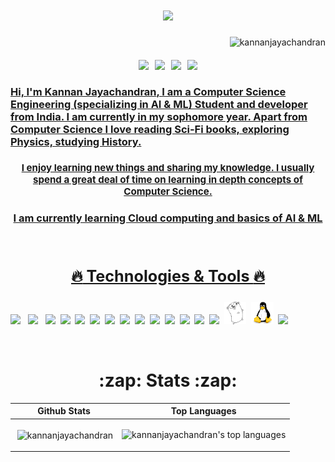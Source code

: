 <html>

<head> </head>

<body>

<h1 align="center">
<a href="https://git.io/typing-svg">

<img src="https://readme-typing-svg.herokuapp.com/?lines=Hello,+There!+👋;This+is+Kannan....;Nice+to+meet+you!&center=true&size=30"/>
</a>

</h1> 
    <p align="right">
    <img src="https://komarev.com/ghpvc/?username=kannanjayachandran&label=Profile%20views&color=0e75b6&style=flat"alt="kannanjayachandran"/>
    </p>

<h4 align="center">

[<img src="https://img.icons8.com/color/48/000000/twitter.png" width="5%"/>](https://twitter.com/kannanj362) &nbsp; [<img src="https://img.icons8.com/color/48/000000/linkedin.png" width="5%"/>](https://www.linkedin.com/in/kannan-j-976502223/) &nbsp; [<img src="https://img.icons8.com/fluent/48/000000/instagram-new.png" width="5%"/>](https://www.instagram.com/kannan.jayachandran/) &nbsp; <a href="mailto:kannanjayachandran3000@gmail.com"> <img src="https://img.icons8.com/fluent/48/000000/gmail.png" width="5%"/>

</h4>

<h3 style= align="center">Hi, I'm <strong>Kannan Jayachandran</strong>, I am a Computer Science Engineering (specializing in AI &  ML) Student and developer from India. I am currently in my sophomore year. Apart from Computer Science I love reading Sci-Fi books, exploring Physics, studying History. </h4>


<h3 style="font-size: 108%" align="center">I enjoy learning new things and sharing my knowledge. I usually spend a great deal of time on learning in depth concepts of Computer Science.</h4>

<h3 style="font-size: 117%" align="center">I am currently learning Cloud computing and basics of AI & ML</h3>

 <br>
 
<h1 align="center" style="font-size: 180%">

:fire: Technologies & Tools :fire:

</h1>
 
<div class="tools">

[<img src="https://github.com/get-icon/geticon/raw/master/icons/html-5.svg" width="7%"/>](https://www.w3.org/TR/html5) &nbsp; [<img src="https://github.com/get-icon/geticon/raw/master/icons/css-3.svg" width="7%"/>](https://www.w3.org/TR/html5) &nbsp; [<img src="https://github.com/get-icon/geticon/raw/master/icons/javascript.svg" width="8%"/>](https://www.w3.org/TR/html5) &nbsp;[<img src="https://github.com/get-icon/geticon/raw/master/icons/bootstrap.svg" width="8%"/>](https://www.w3.org/TR/html5) &nbsp;[<img src="https://github.com/get-icon/geticon/raw/master/icons/sass.svg" width="9%"/>](https://www.w3.org/TR/html5) &nbsp;[<img src="https://github.com/get-icon/geticon/raw/master/icons/nodejs-icon.svg" width="7%"/>](https://www.w3.org/TR/html5) &nbsp;[<img src="https://github.com/get-icon/geticon/raw/master/icons/npm.svg" width="7%"/>](https://www.w3.org/TR/html5) &nbsp;[<img src="https://github.com/get-icon/geticon/raw/master/icons/git-icon.svg" width="7%"/>](https://www.w3.org/TR/html5) &nbsp;[<img src="https://img.icons8.com/color/48/000000/c-programming.png" width="7%"/>](https://www.w3.org/TR/html5) &nbsp;[<img src="https://github.com/get-icon/geticon/raw/master/icons/c-plusplus.svg" width="6%"/>](https://www.w3.org/TR/html5) &nbsp;[<img src="https://img.icons8.com/color/96/000000/java-coffee-cup-logo--v1.png" width="9%"/>](https://www.w3.org/TR/html5) &nbsp;[<img src="https://github.com/get-icon/geticon/raw/master/icons/python.svg" width="7%"/>](https://www.w3.org/TR/html5) &nbsp;[<img src="https://img.icons8.com/fluency/48/000000/jupyter.png" width="7%"/>](https://www.w3.org/TR/html5) &nbsp;[<img src="https://img.icons8.com/external-becris-flat-becris/64/000000/external-r-data-science-becris-flat-becris.png" width="7%" />](https://www.w3.org/TR/html5) &nbsp;[<img src="go.png" width="7%"/>](https://www.w3.org/TR/html5) &nbsp;[<img src="https://raw.githubusercontent.com/devicons/devicon/master/icons/linux/linux-original.svg" width="7%"/>](https://www.w3.org/TR/html5) &nbsp;[<img src="https://img.icons8.com/color/96/000000/google-cloud.png" width="7%" />](https://www.w3.org/TR/html5) &nbsp;

</div>

 <br>
 
 <h1 align="center">
:zap: Stats  :zap:
 </h1>
 
| Github Stats                                                                                                                                                                                                                                                       | Top Languages                                                                                                                                                                                                                                     |
| ------------------------------------------------------------------------------------------------------------------------------------------------------------------------------------------------------------------------------------------------------------------ | ------------------------------------------------------------------------------------------------------------------------------------------------------------------------------------------------------------------------------------------------- |
| <p>&nbsp;<img align="center" src="https://github-readme-stats.vercel.app/api?username=kannanjayachandran&show_icons=true&theme=radical" alt="kannanjayachandran" /></p> | ![kannanjayachandran's top languages](https://github-readme-stats.vercel.app/api/top-langs/?username=kannanjayachandran&langs_count=8&hide=css,html&show_icons=true&title_color=f6c32c&icon_color=f6c32c&text_color=9f9f9f&bg_color=151515&count_private=true&layout=compact) |

  </body>
    
</html>
